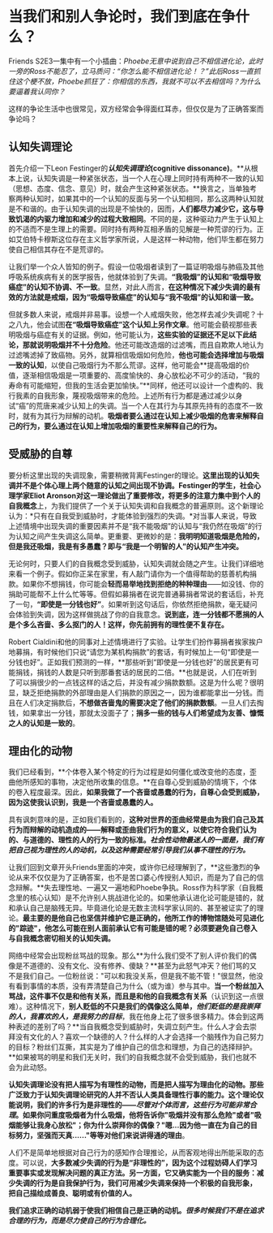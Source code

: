 # 当我们和别人争论时，我们到底在争什么？

Friends S2E3一集中有一个小插曲：*Phoebe无意中说到自己不相信进化论，此时一旁的Ross不能忍了，立马质问：“你怎么能不相信进化论！？”此后Ross一直抓住这个梗不放，Phoebe抓狂了：你相信的东西，我就不可以不去相信吗？为什么要逼着我认同你？*

这样的争论生活中也很常见，双方经常会争得面红耳赤，但仅仅是为了正确答案而争论吗？

## 认知失调理论

首先介绍一下Leon Festinger的***认知失调理论*(cognitive dissonance)**。**从根本上说，认知失调是一种紧张状态，当一个人在心理上同时持有两种不一致的认知（思想、态度、信念、意见）时，就会产生这种紧张状态。**换言之，当单独考察两种认知时，如果其中的一个认知的反面与另一个认知相同，那么这两种认知就是不和谐的。由于认知失调的出现是不愉快的，因而，**人们都尽力减少它，这与导致饥渴的内驱力增加和减少的过程大致相同**。不同的是，这种驱动力产生于认知上的不适而不是生理上的需要。同时持有两种互相矛盾的见解是一种荒谬的行为。正如艾伯特卡穆斯这位存在主义哲学家所说，人是这样一种动物，他们毕生都在努力使自己相信其存在不是荒谬的。

让我们举一个众人皆知的例子。假设一位吸烟者读到了一篇证明吸烟与肺癌及其他呼吸系统疾病有关的医学报告，他就体验到了失调。**“我吸烟”的认知和“吸烟导致癌症”的认知不协调、不一致**。显然，对此人而言，**在这种情况下减少失调的最有效的方法就是戒烟，因为“吸烟导致癌症”的认知与“我不吸烟”的认知和谐一致。**

但就多数人来说，戒烟并非易事。设想一个人戒烟失败，他怎样去减少失调呢？十之八九，他会试图**在“吸烟导致癌症”这个认知上另作文章**。他可能会藐视那些表明吸烟与癌症有关的证据。例如，他可能认为，**这些实验的证据还不足以下此结论，那就说明吸烟并不十分危险**。他还可能改造烟的过滤嘴，而且自欺欺人地认为过滤嘴滤掉了致癌物。另外，就算相信吸烟如何危险，**他也可能会选择增加与吸烟一致的认知**，以使自己吸烟行为不那么荒谬。这样，他可能会**提高吸烟的价值，逐渐相信吸烟是一项重要的、高度愉快的、身心放松必不可少的活动，“我的寿命有可能缩短，但我的生活会更加愉快。”**同样，他还可以设计一个虚构的、我行我素的自我形象，蔑视吸烟带来的危险。上述所有行为都是通过减少以身试“癌”的荒唐来减少认知上的失调。当一个人在其行为与其原先持有的态度不一致时，就有为其行为辩解的动机。**吸烟者要么通过在认知上减少吸烟的危害来解释自己的行为，要么通过在认知上增加吸烟的重要性来解释自己的行为。**

## 受威胁的自尊

要分析这里出现的失调现象，需要稍微背离Festinger的理论。**这里出现的认知失调并不是个体心理上两个随意的认知之间出现不协调。**Festinger的学生，社会心理学家Eliot Aronson对这一理论做出了重要修改，将更多的注意力集中到个人的**自我概念**上，为我们提供了一个关于认知失调和自我概念的普遍原则。这个新理论认为：*只有在自我受到威胁时，才能体验到强烈的失调。*对当事人来说，导致上述情境中出现失调的重要因素并不是“我不能吸烟”的认知与“我仍然在吸烟”的行为认知之间产生失调这么简单。更重要、更微妙的是：**我明明知道吸烟是危险的，但是我还吸烟，我是有多愚蠢？即与“我是一个明智的人”的认知产生冲突。**

无论何时，只要人们的自我概念受到威胁，认知失调就会随之产生。让我们详细地来看一个例子。假如你正呆在家里，有人敲门请你为一个值得帮助的慈善机构捐款。如果你不想捐钱，你可能会**轻而易举地找到拒绝的种种理由**——如没钱、你的捐助可能帮不上什么忙等等。但假如募捐者在说完普通募捐者常说的套话后，补充了一句，**“即使是一分钱也好”**。如果听到这句话后，你依然拒绝捐款，毫无疑问会体验到失调，因为这样做挑战了你的自我意念。**说到底，连一分钱都不愿捐的人是个多么吝啬、多么抠门的人！这样，你先前拥有的理性便不复存在。**

Robert Cialdini和他的同事对上述情境进行了实验。让学生们扮作募捐者挨家挨户地募捐，有时候他们只说“请您为某机构捐款”的套话，有时候加上一句“即使是一分钱也好”。正如我们预测的一样，**那些听到“即使是一分钱也好”的居民更有可能捐钱，捐钱的人数是只听到那番套话的居民的二倍。**也就是说，人们在听到了可以捐很少的一点钱这样的话之后，并没有减少捐款数额。这是为什么呢？很明显，缺乏拒绝捐款的外部理由是人们捐款的原因之一，因为谁都能拿出一分钱。而且在人们决定捐款后，**不想做吝啬鬼的需要决定了他们的捐款数额**。一旦人们去掏钱，如果拿出一分钱，那就太没面子了；**捐多一些的钱与人们希望成为友善、慷慨之人的认知是一致的**。

## 理由化的动物

我们已经看到，**个体卷入某个特定的行为过程是如何僵化或改变他的态度，歪曲他所感知的事物，决定他所收集的信息。**在自尊心受到威胁的情境下，个体的卷入程度最深。因此，**如果我做了一个吝啬或愚蠢的行为，自尊心会受到威胁，因为这使我认识到，我是一个吝啬或愚蠢的人。**

具有讽刺意味的是，正如我们看到的，**这种对世界的歪曲经常是由为我们自己及其行为而辩解的动机造成的——解释或歪曲我们行为的意义，以使它符合我们认为的、与道德的、理性的人的行为一致的标准。*社会性动物最迷人的一面是，我们有把自己视为理性的人的动机，以及这种需要经常引导我们从事不理性的行为。***

让我们回到文章开头Friends里面的冲突，或许你已经理解到了，**这些激烈的争论从来不仅仅是为了正确答案，也不是苦口婆心传授别人知识，而是为了自己的信念辩解。**失去理性地、一遍又一遍地和Phoebe争执。Ross作为科学家（自我概念里的核心认知）是不允许别人挑战进化论的。如果他承认进化论可能是错的，就和承认自己是脑残无异。毕竟进化论是无数主流科学家认同的、甚至被证实了的理论。**最主要的是他自己也坚信并维护它是正确的，他所工作的博物馆随处可见进化的"踪迹"，他怎么可能在别人面前承认它有可能是错的呢？必须要避免自己卷入与自我概念密切相关的认知失调。**

网络中经常会出现粉丝骂战的现象。那么**为什么我们受不了别人评价我们的偶像是不道德的、没有文化、没有修养、傻缺？**甚至为此怒气冲天？他们骂的又不是我们自己。一位粉丝说："可以和我没关系，但是我不能不管！"很显然，他没有看到事情的本质，没有弄清楚自己为什么（或为谁）参与其中。**当一个粉丝加入骂战，这件事不仅是和他有关系，而且是和他的自我概念有关系**（认识到这一点很难）。这种情况下，**别人贬低的不只是我们的偶像这么简单，*他们贬低的是我崇拜的人，我喜欢的人，是我努力的目标***，我在他身上花了很多很多精力。体会到这两种表述的差别了吗？**当自我概念受到威胁时，失调立刻产生。什么人才会去崇拜没有文化的人？喜欢一个缺德的人？什么样的人才会选择一个脑残作为自己努力的目标？粉丝们互撕，其实是为了维护自己的信念和理想，为自己的选择辩护。**如果被骂的明星和我们无关时，我们的自我概念就不会受到威胁，我们也就不会为此动怒。

**认知失调理论没有把人描写为有理性的动物，而是把人描写为理由化的动物。**那些广泛致力于认知失调理论研究的人并不否认人类具备理性行事的能力。这个理论仅能说明，我们的许多行为是非理性的——*尽管对个体而言，这些行为可能非常合理*。如果你问重度吸烟者为什么吸烟，他将告诉你"吸烟并没有那么危险"或者"吸烟能够让我身心放松"；你为什么崇拜你的偶像？"嗯...因为他一直在为自己的目标努力，坚强而天真......"等等**对他们来说讲得通的理由**。

人们不是简单地根据对自己行为的感知作合理推论，从而客观地得出所能采取的态度。可以说，**大多数减少失调的行为是“非理性的”，因为这个过程妨碍人们学习重要事实或发现解决问题的真正方法。另一方面，它又确实能为一个目的服务：减少失调的行为是自我保护行为，我们可用减少失调来保持一个积极的自我形象， 把自己描绘成善良、聪明或有价值的人。**

**我们追求正确的动机弱于使我们相信自己是正确的动机。*很多时候我们不是在追求合理的行为，而是尽力使自己的行为合理化。***
